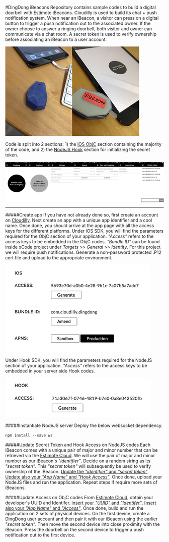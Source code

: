 #DingDong iBeacons
Repository contains sample codes to build a digital doorbell with Estimote iBeacons. Cloudilly is used to build its chat + push notification system. When near an iBeacon, a visitor can press on a digital button to trigger a push notification out to the associated owner. If the owner choose to answer a ringing doorbell, both visitor and owner can communicate via a chat room. A secret token is used to verify ownership before associating an iBeacon to a user account.

![DingDong](https://github.com/Cloudilly/Images/blob/master/ios_dingdong_secret.png) 

Code is split into 2 sections: 1) the [iOS ObjC](/ObjC) section containing the majority of the code, and 2) the [NodeJS Hook](/Hook) section for initializing the secret token.

![DingDong](https://github.com/Cloudilly/Images/blob/master/ios_dingdong.png) 

---

#####Create app
If you have not already done so, first create an account on [Cloudilly](https://cloudilly.com). Next create an app with a unique app identifier and a cool name. Once done, you should arrive at the app page with all the access keys for the different platforms. Under iOS SDK, you will find the parameters required for the ObjC section of your application. _"Access"_ refers to the access keys to be embedded in the ObjC codes. _"Bundle ID"_ can be found inside xCode project under _Targets_ >> _General_ >> _Identity_. For this project we will require push notifications. Generate a non-password protected .P12 cert file and upload to the appropriate environment.

![iOS Console](https://github.com/Cloudilly/Images/blob/master/ios_dingdong_console.png)

Under Hook SDK, you will find the parameters required for the NodeJS section of your application. _"Access"_ refers to the access keys to be embedded in your server side Hook codes.

![Hook Console](https://github.com/cloudilly/images/blob/master/hook_console.png)

#####Instantiate NodeJS server
Deploy the below websocket dependency.
```
npm install --save ws
```

#####Update Secret Token and Hook Access on NodeJS codes
Each iBeacon comes with a unique pair of major and minor number that can be retrieved via the [Estimote Cloud](https://cloud.estimote.com). We will use the pair of major and minor number as our iBeacon's _"identifier"_. Decide on a random string as its _"secret token"_. This _"secret token"_ will subsequently be used to verify ownership of the iBeacon. [Update the _"identifier"_ and _"secret token"_](../../blob/master/Hook/app.js#L14-L15). [Update also your _"App Name"_ and _"Hook Access"_](../../blob/master/Hook/app.js#L3-L4). Once done, upload your NodeJS files and run the application. Repeat steps if require more sets of iBeacons.

#####Update Access on ObjC codes
From [Estimote Cloud](https://cloud.estimote.com), obtain your developer's UUID and Identifer. [Insert your _"UUID"_ and _"Identifer"_](../../blob/master/ObjC/dingdong/AppDelegate.m#L38-L39). [Insert also your _"App Name"_ and _"Access"_](../../blob/master/ObjC/dingdong/AppDelegate.m#L28-L29). Once done, build and run the application on 2 sets of physical devices. On the first device, create a DingDong user account and then pair it with our iBeacon using the earlier _"secret token"_. Then move the second device into close proximity with the iBeacon. Press the doorbell on the second device to trigger a push notification out to the first device.
